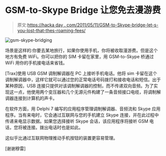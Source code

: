 # GSM-to-Skype Bridge 让您免去漫游费

> 原文:[https://hacka day . com/2011/05/11/GSM-to-Skype-bridge-let-s-you-lost-that-thes-roaming-fees/](https://hackaday.com/2011/05/11/gsm-to-skype-bridge-lets-you-lose-those-roaming-fees/)

![](../Images/01126aa4d413d92a56a1f9d1a8242ba2.png "gsm-skype-bridging")

场景是这样的:你要去某地旅行，如果你使用手机，你将被收取漫游费。但是这个地方有免费 WiFi。你可以把你的 SIM 卡留在家里，用 GSM-to-Skype 桥通过 WiFi 用你的手机接电话来省钱。

[Trax]使用 USB GSM 调制解调器在 PC 上接听手机电话。他将 sim 卡留在这个调制解调器中，这样它就可以通过您的正常电话号码拨打和接收电话和短信。出于某种原因，USB 连接只提供对该调制解调器的控制，而不传递双向音频。为了实现这一点，他使用两个变压器和几个无源元件构建了一条音频接口电缆，将调制解调器连接到计算机的声卡。

在软件方面，用 Delphi 7 编写的应用程序管理调制解调器、音频流和 Skype 应用程序。当有来电时，它会通过互联网与您的手机建立 Skype 连接，并在此过程中传递来电显示数据。如果您选择接听 Skype 会话，该应用程序将接听 GSM 电话，您将被连接。拨出电话时也是如此。

这似乎比通过互联网物理推动手机按钮的装置更容易管理。

[谢谢穆雷]